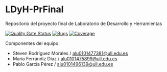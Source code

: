 # LDyH-PrFinal
Repositorio del proyecto final de Laboratorio de Desarrollo y Herramientas

[![Quality Gate Status](https://sonarcloud.io/api/project_badges/measure?project=StevenRguez_LDyH-PrFinal&metric=alert_status)](https://sonarcloud.io/summary/new_code?id=StevenRguez_LDyH-PrFinal)
[![Bugs](https://sonarcloud.io/api/project_badges/measure?project=StevenRguez_LDyH-PrFinal&metric=bugs)](https://sonarcloud.io/summary/new_code?id=StevenRguez_LDyH-PrFinal)
[![Coverage](https://sonarcloud.io/api/project_badges/measure?project=StevenRguez_LDyH-PrFinal&metric=coverage)](https://sonarcloud.io/summary/new_code?id=StevenRguez_LDyH-PrFinal)

Componentes del equipo:
- Steven Rodríguez Morales / alu0101477381@ull.edu.es
- María Ferrandiz Díaz / alu0101475899@ull.edu.es
- Pablo García Pérez / alu0101496139@ull.edu.es
